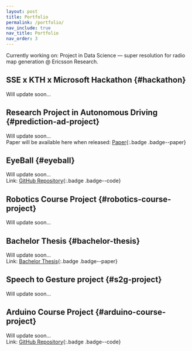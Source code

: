 ```yaml
---
layout: post
title: Portfolio
permalink: /portfolio/
nav_include: true
nav_title: Portfolio
nav_order: 3
---
```


Currently working on: Project in Data Science — super resolution for radio map generation @ Ericsson Research.

## SSE x KTH x Microsoft Hackathon {#hackathon}
Will update soon...

## Research Project in Autonomous Driving {#prediction-ad-project}
Will update soon...\
Paper will be available here when released: [Paper](https://ieee-itsc.org/2025/){:.badge .badge--paper}

## EyeBall {#eyeball}
Will update soon...\
Link: [GitHub Repository](https://github.com/simonwanna/EyeBall){:.badge .badge--code}

## Robotics Course Project {#robotics-course-project}
Will update soon...

## Bachelor Thesis {#bachelor-thesis} 
Will update soon...\
Link: [Bachelor Thesis](https://kth.diva-portal.org/smash/get/diva2:1880732/FULLTEXT01.pdf){:.badge .badge--paper}

## Speech to Gesture project {#s2g-project}
Will update soon...

## Arduino Course Project {#arduino-course-project}
Will update soon...\
Link: [GitHub Repository](https://github.com/simonwanna/PingPongPal){:.badge .badge--code}


